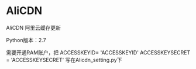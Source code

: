 # AliCDN
AliCDN
阿里云缓存更新

Python版本：2.7

需要开通RAM账户，把
ACCESSKEYID= 'ACCESSKEYID'
ACCESSKEYSECRET = 'ACCESSKEYSECRET'
写在Alicdn_setting.py下
<a class="fancybox" href="http://linuxunix.xyz/img/201702/aliyun1.png" rel="gallery0"><img style="width: 550x;" src="http://linuxunix.xyz/img/201702/aliyun1.png" alt="" /></a><br /><a class="fancybox" href="http://linuxunix.xyz/img/201702/aliyun2.png" rel="gallery0"><img style="width: 550x;" src="http://linuxunix.xyz/img/201702/aliyun2.png" alt="" /></a></p>
